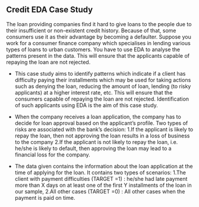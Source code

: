 
## Credit EDA Case Study


The loan providing companies find it hard to give loans to the people due to their insufficient or non-existent credit history. Because of that, some consumers use it as their advantage by becoming a defaulter. Suppose you work for a consumer finance company which specialises in lending various types of loans to urban customers. You have to use EDA to analyse the patterns present in the data. This will ensure that the applicants capable of repaying the loan are not rejected.

- This case study aims to identify patterns which indicate if a client has difficulty paying their installments which may be used for taking actions such as denying the loan, reducing the amount of loan, lending (to risky applicants) at a higher interest rate, etc. This will ensure that the consumers capable of repaying the loan are not rejected. Identification of such applicants using EDA is the aim of this case study. 

- When the company receives a loan application, the company has to decide for loan approval based on the applicant’s profile. Two types of risks are associated with the bank’s decision: 
  1.If the applicant is likely to repay the loan, then not approving the loan results in a loss of business to the company 
  2.If the applicant is not likely to repay the loan, i.e. he/she is likely to default, then approving the loan may lead to a financial loss for the company. 

- The data given contains the information about the loan application at the time of applying for the loan. It contains two types of scenarios: 
  1.The client with payment difficulties (TARGET =1) : he/she had late payment more than X days on at least one of the first Y installments of the loan in our sample, 
  2.All other cases (TARGET =0) : All other cases when the payment is paid on time. 


